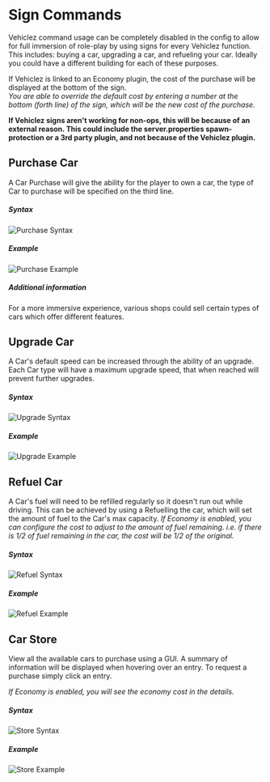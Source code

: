 Sign Commands
======

Vehiclez command usage can be completely disabled in the config to allow for full immersion of role-play by using signs for every Vehiclez function. This includes: buying a car, upgrading a car, and refueling your car. Ideally you could have a different building for each of these purposes.

If Vehiclez is linked to an Economy plugin, the cost of the purchase will be displayed at the bottom of the sign.  
_You are able to override the default cost by entering a number at the bottom (forth line) of the sign, which will be the new cost of the purchase._

**If Vehiclez signs aren't working for non-ops, this will be because of an external reason. This could include the server.properties spawn-protection or a 3rd party plugin, and not because of the Vehiclez plugin.**

## Purchase Car

A Car Purchase will give the ability for the player to own a car, the type of Car to purchase will be specified on the third line.

##### Syntax

![Purchase Syntax](https://i.imgur.com/QRjbNLN.png "Purchase Syntax")

##### Example

![Purchase Example](https://i.imgur.com/2nYymPJ.png "Purchase Example")

##### Additional information

For a more immersive experience, various shops could sell certain types of cars which offer different features.

## Upgrade Car

A Car's default speed can be increased through the ability of an upgrade. Each Car type will have a maximum upgrade speed, that when reached will prevent further upgrades.

##### Syntax

![Upgrade Syntax](https://i.imgur.com/Os5zwfn.png "Upgrade Syntax")

##### Example

![Upgrade Example](https://i.imgur.com/xOAh7Ce.png "Upgrade Example")

## Refuel Car

A Car's fuel will need to be refilled regularly so it doesn't run out while driving. This can be achieved by using a Refuelling the car, which will set the amount of fuel to the Car's max capacity.
_If Economy is enabled, you can configure the cost to adjust to the amount of fuel remaining. i.e. if there is 1/2 of fuel remaining in the car, the cost will be 1/2 of the original._

##### Syntax

![Refuel Syntax](https://i.imgur.com/MKltbrD.png "Refuel Syntax")

##### Example

![Refuel Example](https://i.imgur.com/4Pn0ZOq.png "Refuel Example")

## Car Store

View all the available cars to purchase using a GUI. A summary of information will be displayed when hovering over an entry. To request a purchase simply click an entry.

_If Economy is enabled, you will see the economy cost in the details._

##### Syntax

![Store Syntax](https://i.imgur.com/e3MmvMs.png "Store Syntax")

##### Example

![Store Example](https://i.imgur.com/dG5b3Mr.png "Store Example")
